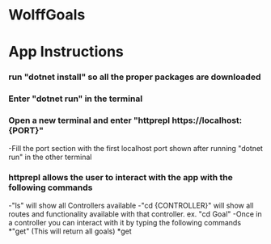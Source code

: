 # WolffGoals

# App Instructions

### run "dotnet install" so all the proper packages are downloaded

### Enter "dotnet run" in the terminal

### Open a new terminal and enter "httprepl https://localhost:{PORT}"
-Fill the port section with the first localhost port shown after running "dotnet run" in the other terminal

### httprepl allows the user to interact with the app with the following commands
  -"ls" will show all Controllers available
  -"cd {CONTROLLER}" will show all routes and functionality available with that controller. ex. "cd Goal"
  -Once in a controller you can interact with it by typing the following commands
    *"get" (This will return all goals)
    *get
